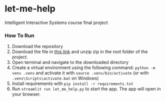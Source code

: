 # let-me-help
Intelligent Interactive Systems course final project

### How To Run
1. Download the repository
1. Download the file in [this link](https://drive.google.com/file/d/1ssIMDYn_c6oU7bfneE-YYSszLNVxBTOC/view?usp=sharing) and unzip zip in the root folder of the project.
1. Open terminal and navigate to the downloaded directory
1. Create a virtual environment using the following command: `python -m venv .venv` and activate it with `source .venv/bin/activate` 
(or with `.venv\Scripts\activate.bat` on Windows)
1. Install requirements with `pip install -r requirements.txt`
1. Run `streamlit run let_me_help.py` to start the app. The app will open in your browser.
